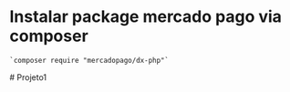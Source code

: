 # Instalar package mercado pago via composer
	`composer require "mercadopago/dx-php"`
#   P r o j e t o 1  
 
